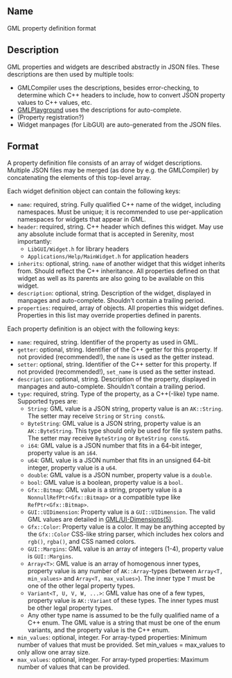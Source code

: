 ## Name

GML property definition format

## Description

GML properties and widgets are described abstractly in JSON files. These descriptions are then used by multiple tools:

-   GMLCompiler uses the descriptions, besides error-checking, to determine which C++ headers to include, how to convert JSON property values to C++ values, etc.
-   [GMLPlayground](help://man/1/Applications/GMLPlayground) uses the descriptions for auto-complete.
-   (Property registration?)
-   Widget manpages (for LibGUI) are auto-generated from the JSON files.

## Format

A property definition file consists of an array of widget descriptions. Multiple JSON files may be merged (as done by e.g. the GMLCompiler) by concatenating the elements of this top-level array.

Each widget definition object can contain the following keys:

-   `name`: required, string. Fully qualified C++ name of the widget, including namespaces. Must be unique; it is recommended to use per-application namespaces for widgets that appear in GML.
-   `header`: required, string. C++ header which defines this widget. May use any absolute include format that is accepted in Serenity, most importantly:
    -   `LibGUI/Widget.h` for library headers
    -   `Applications/Help/MainWidget.h` for application headers
-   `inherits`: optional, string. `name` of another widget that this widget inherits from. Should reflect the C++ inheritance. All properties defined on that widget as well as its parents are also going to be available on this widget.
-   `description`: optional, string. Description of the widget, displayed in manpages and auto-complete. Shouldn't contain a trailing period.
-   `properties`: required, array of objects. All properties this widget defines. Properties in this list may override properties defined in parents.

Each property definition is an object with the following keys:

-   `name`: required, string. Identifier of the property as used in GML.
-   `getter`: optional, string. Identifier of the C++ getter for this property. If not provided (recommended!), the `name` is used as the getter instead.
-   `setter`: optional, string. Identifier of the C++ setter for this property. If not provided (recommended!), `set_name` is used as the setter instead.
-   `description`: optional, string. Description of the property, displayed in manpages and auto-complete. Shouldn't contain a trailing period.
-   `type`: required, string. Type of the property, as a C++(-like) type name. Supported types are:
    -   `String`: GML value is a JSON string, property value is an `AK::String`. The setter may receive `String` or `String const&`.
    -   `ByteString`: GML value is a JSON string, property value is an `AK::ByteString`. This type should only be used for file system paths. The setter may receive `ByteString` or `ByteString const&`.
    -   `i64`: GML value is a JSON number that fits in a 64-bit integer, property value is an `i64`.
    -   `u64`: GML value is a JSON number that fits in an unsigned 64-bit integer, property value is a `u64`.
    -   `double`: GML value is a JSON number, property value is a `double`.
    -   `bool`: GML value is a boolean, property value is a `bool`.
    -   `Gfx::Bitmap`: GML value is a string, property value is a `NonnullRefPtr<Gfx::Bitmap>` or a compatible type like `RefPtr<Gfx::Bitmap>`.
    -   `GUI::UIDimension`: Property value is a `GUI::UIDimension`. The valid GML values are detailed in [GML/UI-Dimensions(5)](help://man/5/GML/UI-Dimensions).
    -   `Gfx::Color`: Property value is a color. It may be anything accepted by the `Gfx::Color` CSS-like string parser, which includes hex colors and `rgb()`, `rgba()`, and CSS named colors.
    -   `GUI::Margins`: GML value is an array of integers (1-4), property value is `GUI::Margins`.
    -   `Array<T>`: GML value is an array of homogenous inner types, property value is any number of `AK::Array`-types (between `Array<T, min_values>` and `Array<T, max_values>`). The inner type `T` must be one of the other legal property types.
    - `Variant<T, U, V, W, ...>`: GML value has one of a few types, property value is `AK::Variant` of these types. The inner types must be other legal property types.
    -   Any other type name is assumed to be the fully qualified name of a C++ enum. The GML value is a string that must be one of the enum variants, and the property value is the C++ enum.
-   `min_values`: optional, integer. For array-typed properties: Minimum number of values that must be provided. Set min_values = max_values to only allow one array size.
-   `max_values`: optional, integer. For array-typed properties: Maximum number of values that can be provided.
